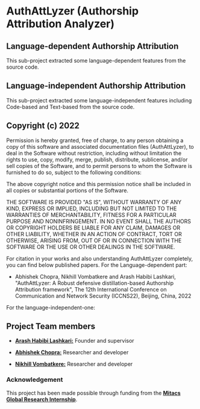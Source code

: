 # AuthAttLyzer (Authorship Attribution Analyzer)



## Language-dependent Authorship Attribution 
This sub-project extracted some language-dependent features from the source code. 


## Language-independent Authorship Attribution 
This sub-project extracted some language-independent features including Code-based and Text-based from the source code. 



## Copyright (c) 2022 

Permission is hereby granted, free of charge, to any person obtaining a copy of this software and associated documentation files (AuthAttLyzer), to deal in the Software without restriction, including without limitation the rights to use, copy, modify, merge, publish, distribute, sublicense, and/or sell copies of the Software, and to permit persons to whom the Software is furnished to do so, subject to the following conditions:

The above copyright notice and this permission notice shall be included in all copies or substantial portions of the Software.

THE SOFTWARE IS PROVIDED "AS IS", WITHOUT WARRANTY OF ANY KIND, EXPRESS OR IMPLIED, INCLUDING BUT NOT LIMITED TO THE WARRANTIES OF MERCHANTABILITY, FITNESS FOR A PARTICULAR PURPOSE AND NONINFRINGEMENT. IN NO EVENT SHALL THE AUTHORS OR COPYRIGHT HOLDERS BE LIABLE FOR ANY CLAIM, DAMAGES OR OTHER LIABILITY, WHETHER IN AN ACTION OF CONTRACT, TORT OR OTHERWISE, ARISING FROM, OUT OF OR IN CONNECTION WITH THE SOFTWARE OR THE USE OR OTHER DEALINGS IN THE SOFTWARE.
 
For citation in your works and also understanding AuthAttLyzer completely, you can find below published papers. For the Language-dependent part:

 - Abhishek Chopra, Nikhill Vombatkere and Arash Habibi Lashkari, "AuthAttLyzer: A Robust defensive distillation-based Authorship Attribution framework", The 12th International Conference on Communication and Network Security (ICCNS22), Beijing, China, 2022


For the language-independent-one:




## Project Team members 

* [**Arash Habibi Lashkari:**](http://ahlashkari.com/index.asp) Founder and supervisor

* [**Abhishek Chopra:**](https://github.com/abhishekchopra0907) Researcher and developer

* [**Nikhill Vombatkere:**](https://github.com/NVombat) Researcher and developer


### Acknowledgement 

This project has been made possible through funding from the [**Mitacs Global Research Internship**](https://www.mitacs.ca/en/programs/globalink/globalink-research-internship). 

